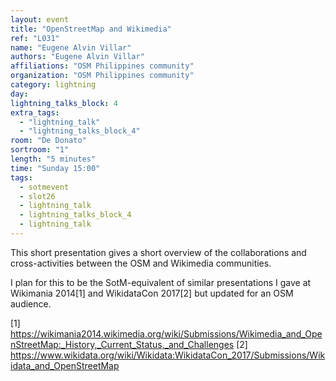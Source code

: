 ```yaml
---
layout: event
title: "OpenStreetMap and Wikimedia"
ref: "L031"
name: "Eugene Alvin Villar"
authors: "Eugene Alvin Villar"
affiliations: "OSM Philippines community"
organization: "OSM Philippines community"
category: lightning
day: 
lightning_talks_block: 4
extra_tags:
  - "lightning_talk"
  - "lightning_talks_block_4"
room: "De Donato"
sortroom: "1"
length: "5 minutes"
time: "Sunday 15:00"
tags:
  - sotmevent
  - slot26
  - lightning_talk
  - lightning_talks_block_4
  - lightning_talk
---
```

This short presentation gives a short overview of the collaborations and cross-activities between the OSM and Wikimedia communities.

I plan for this to be the SotM-equivalent of similar presentations I gave at Wikimania 2014[1] and WikidataCon 2017[2] but updated for an OSM audience.

[1] https://wikimania2014.wikimedia.org/wiki/Submissions/Wikimedia_and_OpenStreetMap:_History,_Current_Status,_and_Challenges
[2] https://www.wikidata.org/wiki/Wikidata:WikidataCon_2017/Submissions/Wikidata_and_OpenStreetMap